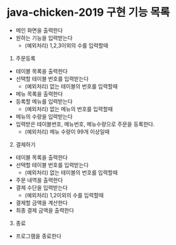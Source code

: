 # java-chicken-2019 구현 기능 목록

- 메인 화면을 출력한다
- 원하는 기능을 입력받는다
  - (예외처리) 1,2,3이외의 수를 입력할때

1. 주문등록
 - 테이블 목록을 출력한다
 - 선택할 테이블 번호를 입력받는다
   - (예외처리) 없는 테이블의 번호를 입력할때
 - 메뉴 목록을 출력한다
 - 등록할 메뉴를 입력받는다
   - (예외처리) 없는 메뉴의 번호를 입력할때
 - 메뉴의 수량을 입력받는다
 - 입력받은 테이블번호, 메뉴번호, 메뉴수량으로 주문을 등록한다.
   - (예외처리) 메뉴 수량이 99개 이상일때
   
2. 결제하기
 - 테이블 목록을 출력한다
 - 선택할 테이블 번호를 입력받는다
   - (예외처리) 없는 테이블의 번호를 입력할때
 - 주문 내역을 출력한다
 - 결제 수단을 입력받는다
   - (예외처리) 1,2이외의 수를 입력할때
 - 결제할 금액을 계산한다
 - 최종 결제 금액을 출력한다
 
3. 종료
 - 프로그램을 종료한다 